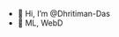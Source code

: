 - 👋 Hi, I’m @Dhritiman-Das
- 👀 ML, WebD
<!---
Dhritiman-Das/Dhritiman-Das is a ✨ special ✨ repository because its `README.md` (this file) appears on your GitHub profile.
You can click the Preview link to take a look at your changes.
--->
